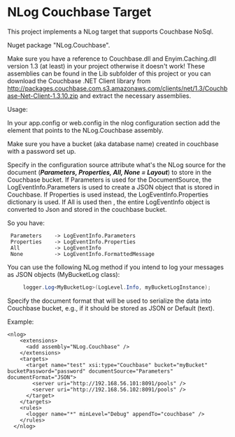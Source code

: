 # NLog Couchbase Target

This project implements a NLog target that supports Couchbase NoSql.

Nuget package "NLog.Couchbase".

Make sure you have a reference to Couchbase.dll and Enyim.Caching.dll version 1.3 (at least) in your project otherwise it doesn't work!
These assemblies can be found in the Lib subfolder of this project or you can download the Couchbase .NET Client library from http://packages.couchbase.com.s3.amazonaws.com/clients/net/1.3/Couchbase-Net-Client-1.3.10.zip and extract the necessary assemblies.

Usage:

In your app.config or web.config in the nlog configuration section add the <extensions> element that points to the NLog.Couchbase assembly.

Make sure you have a bucket (aka database name) created in couchbase with a password set up. 

Specify in the configuration source attribute what's the NLog source for the document (<b><i>Parameters, Properties, All, None = Layout</i></b>) to store in the Couchbase bucket. If Parameters is used for the DocumentSource, the LogEventInfo.Parameters is used to create a JSON object that is stored in Couchbase. If Properties is used instead, the LogEventInfo.Properties dictionary is used. If All is used then , the entire LogEventInfo object is converted to Json and stored in the couchbase bucket.

So you have:




     Parameters    -> LogEventInfo.Parameters
     Properties    -> LogEventInfo.Properties
     All           -> LogEventInfo
     None          -> LogEventInfo.FormattedMessage

You can use the following NLog method if you intend to log your messages as JSON objects (MyBucketLog class):

```C#
     logger.Log<MyBucketLog>(LogLevel.Info, myBucketLogInstance);
```

Specify the document format that will be used to serialize the data into Couchbase bucket, e.g., if it should be stored as JSON or Default (text).

Example:


     
    <nlog>
        <extensions>
          <add assembly="NLog.Couchbase" />
        </extensions>
        <targets>
          <target name="test" xsi:type="Couchbase" bucket="myBucket" bucketPassword="password" documentSource="Parameters"  documentFormat="JSON">
            <server uri="http://192.168.56.101:8091/pools" />
            <server uri="http://192.168.56.102:8091/pools" />      
          </target>
        </targets>
        <rules>
          <logger name="*" minLevel="Debug" appendTo="couchbase" />
        </rules>
      </nlog>
